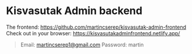 # Kisvasutak Admin backend

The frontend: https://github.com/martincserep/kisvasutak-admin-frontend
Check out in your browser: https://kisvasutakadminfrontend.netlify.app/
>Email: martincserep1@gmail.com Password: martin
